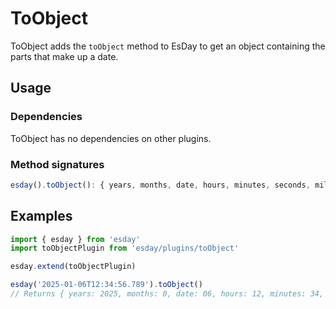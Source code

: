 # ToObject

ToObject adds the `toObject` method to EsDay to get an object containing the parts that make up a date.

## Usage

### Dependencies
ToObject has no dependencies on other plugins.

### Method signatures
```typescript
esday().toObject(): { years, months, date, hours, minutes, seconds, milliseconds }
```

## Examples
```typescript
import { esday } from 'esday'
import toObjectPlugin from 'esday/plugins/toObject'

esday.extend(toObjectPlugin)

esday('2025-01-06T12:34:56.789').toObject()
// Returns { years: 2025, months: 0, date: 06, hours: 12, minutes: 34, seconds: 56, milliseconds: 789 }
```
